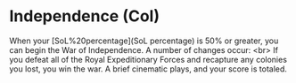 # Independence (Col)

When your [SoL%20percentage](SoL percentage) is 50% or greater, you can begin the War of Independence.
A number of changes occur:
&lt;br&gt;
If you defeat all of the Royal Expeditionary Forces and recapture any colonies you lost, you win the war.
A brief cinematic plays, and your score is totaled.